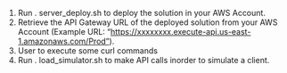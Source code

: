 1) Run . server_deploy.sh to deploy the solution in your AWS Account.
2) Retrieve the API Gateway URL of the deployed solution from your AWS Account (Example URL: “https://xxxxxxxx.execute-api.us-east-1.amazonaws.com/Prod”).
3) User to execute some curl commands 
4) Run . load_simulator.sh <API GATEWAY URL> to make API calls inorder to simulate a client.
